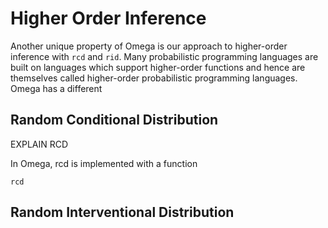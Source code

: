 # Higher Order Inference

Another unique property of Omega is our approach to higher-order inference with `rcd` and `rid`.
Many probabilistic programming languages are built on languages which support higher-order functions and hence are themselves called higher-order probabilistic programming languages.
Omega has a different

## Random Conditional Distribution

EXPLAIN RCD

In Omega, rcd is implemented with a function

```
rcd
```

## Random Interventional Distribution